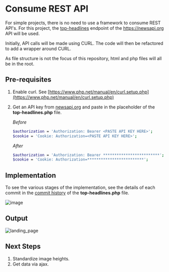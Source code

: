 # Consume REST API

For simple projects, there is no need to use a framework to consume REST API's.  For this project, the [top-headlines](https://newsapi.org/docs/endpoints/top-headlines) endpoint of the https://newsapi.org API will be used.

Initially, API calls will be made using CURL. The code will then be refactored to add a wrapper around CURL.

As file structure is not the focus of this repository, html and php files will all be in the root.

## Pre-requisites

1. Enable curl. See [https://www.php.net/manual/en/curl.setup.php](https://www.php.net/manual/en/curl.setup.php)
2. Get an API key from [newsapi.org](https://newsapi.org/register/) and paste in the placeholder of the **top-headlines.php** file. 

   _Before_
   ```bash
   $authorization = 'Authorization: Bearer <PASTE API KEY HERE>';
   $cookie = 'Cookie: Authorization=<PASTE API KEY HERE>';
   ```

   _After_
   ```bash
   $authorization = 'Authorization: Bearer *************************';
   $cookie = 'Cookie: Authorization=*************************';
   ```

## Implementation

To see the various stages of the implementation, see the details of each commit in the [commit history](https://github.com/acasin3/news-client/commits/main/top-headlines.php) of the **top-headlines.php** file.

![image](https://user-images.githubusercontent.com/59311849/123371167-c8d1ff80-d5b3-11eb-9442-408dab3a8abc.png)

## Output

![landing_page](https://user-images.githubusercontent.com/59311849/143609152-cc9315e6-dd5c-4068-9e76-a074cfd1e42f.PNG)

## Next Steps
1. Standardize image heights.
2. Get data via ajax.
